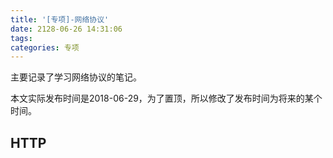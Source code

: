 ```yaml
---
title: '[专项]-网络协议'
date: 2128-06-26 14:31:06
tags:
categories: 专项
---
```


主要记录了学习网络协议的笔记。

本文实际发布时间是2018-06-29，为了置顶，所以修改了发布时间为将来的某个时间。

<!--more-->

## HTTP


